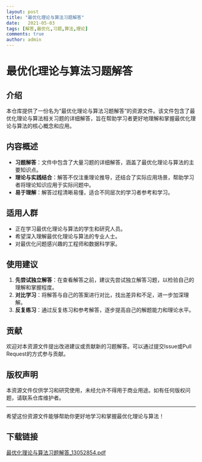 ```yaml
---
layout: post
title: "最优化理论与算法习题解答"
date:   2021-05-03
tags: [解答,最优化,习题,算法,理论]
comments: true
author: admin
---
```

# 最优化理论与算法习题解答

## 介绍

本仓库提供了一份名为“最优化理论与算法习题解答”的资源文件。该文件包含了最优化理论与算法相关习题的详细解答，旨在帮助学习者更好地理解和掌握最优化理论与算法的核心概念和应用。

## 内容概述

- **习题解答**：文件中包含了大量习题的详细解答，涵盖了最优化理论与算法的主要知识点。
- **理论与实践结合**：解答不仅注重理论推导，还结合了实际应用场景，帮助学习者将理论知识应用于实际问题中。
- **易于理解**：解答过程清晰易懂，适合不同层次的学习者参考和学习。

## 适用人群

- 正在学习最优化理论与算法的学生和研究人员。
- 希望深入理解最优化理论与算法的专业人士。
- 对最优化问题感兴趣的工程师和数据科学家。

## 使用建议

1. **先尝试独立解答**：在查看解答之前，建议先尝试独立解答习题，以检验自己的理解和掌握程度。
2. **对比学习**：将解答与自己的答案进行对比，找出差异和不足，进一步加深理解。
3. **反复练习**：通过反复练习和参考解答，逐步提高自己的解题能力和理论水平。

## 贡献

欢迎对本资源文件提出改进建议或贡献新的习题解答。可以通过提交Issue或Pull Request的方式参与贡献。

## 版权声明

本资源文件仅供学习和研究使用，未经允许不得用于商业用途。如有任何版权问题，请联系仓库维护者。

---

希望这份资源文件能够帮助你更好地学习和掌握最优化理论与算法！

## 下载链接

[最优化理论与算法习题解答_13052854.pdf](https://pan.quark.cn/s/3a4b73b91216)